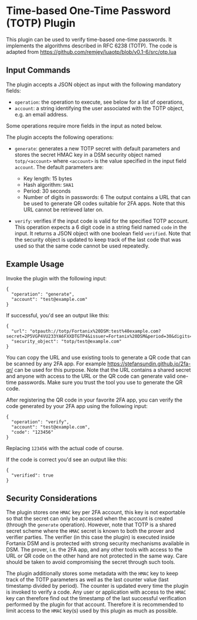 # Time-based One-Time Password (TOTP) Plugin

This plugin can be used to verify time-based one-time passwords.
It implements the algorithms described in RFC 6238 (TOTP).
The code is adapted from https://github.com/remjey/luaotp/blob/v0.1-6/src/otp.lua

## Input Commands

The plugin accepts a JSON object as input with the following mandatory fields:

- `operation`: the operation to execute, see below for a list of operations,
- `account`: a string identifying the user associated with the TOTP object,
  e.g. an email address.

Some operations require more fields in the input as noted below.

The plugin accepts the following operations:

- `generate`: generates a new TOTP secret with default parameters and stores the
  secret HMAC key in a DSM security object named `totp/<account>` where `<account>`
  is the value specified in the input field `account`. The default parameters are:
  - Key length: 15 bytes
  - Hash algorithm: `SHA1`
  - Period: 30 seconds
  - Number of digits in passwords: 6
  The output contains a URL that can be used to generate QR codes suitable for 2FA
  apps. Note that this URL cannot be retrieved later on.

- `verify`: verifies if the input code is valid for the specified TOTP account.
  This operation expects a 6 digit code in a string field named `code` in the input.
  It returns a JSON object with one boolean field `verified`.
  Note that the security object is updated to keep track of the last code that was
  used so that the same code cannot be used repeatedly.

## Example Usage

Invoke the plugin with the following input:

```
{
  "operation": "generate",
  "account": "test@example.com"
}
```

If successful, you'd see an output like this:

```
{
  "url": "otpauth://totp/Fortanix%20DSM:test%40example.com?secret=2P5VGP4VU233YA6FXXDTGTP4&issuer=Fortanix%20DSM&period=30&digits=6&algorithm=SHA1",
  "security_object": "totp/test@example.com"
}
```

You can copy the URL and use existing tools to generate a QR code that can be scanned by any 2FA app.
For example https://stefansundin.github.io/2fa-qr/ can be used for this purpose. Note that the URL
contains a shared secret and anyone with access to the URL or the QR code can generate valid one-time
passwords. Make sure you trust the tool you use to generate the QR code.

After registering the QR code in your favorite 2FA app, you can verify the code generated by your 2FA
app using the following input:

```
{
  "operation": "verify",
  "account": "test@example.com",
  "code": "123456"
}
```

Replacing `123456` with the actual code of course.

If the code is correct you'd see an output like this:

```
{
  "verified": true
}
```

## Security Considerations

The plugin stores one `HMAC` key per 2FA account, this key is not exportable so that the secret can only be
accessed when the account is created (through the `generate` operation). However, note that TOTP is a shared
secret scheme where the `HMAC` secret is known to both the prover and verifier parties. The verifier (in this
case the plugin) is executed inside Fortanix DSM and is protected with strong security mechanisms available
in DSM. The prover, i.e. the 2FA app, and any other tools with access to the URL or QR code on the other
hand are not protected in the same way. Care should be taken to avoid compromising the secret through such
tools.

The plugin additionally stores some metadata with the `HMAC` key to keep track of the TOTP parameters as well
as the last counter value (last timestamp divided by period). The counter is updated every time the plugin is
invoked to verify a code. Any user or application with access to the `HMAC` key can therefore find out the
timestamp of the last successful verification performed by the plugin for that account. Therefore it is
recommended to limit access to the `HMAC` key(s) used by this plugin as much as possible.
